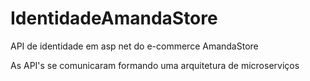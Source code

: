 # IdentidadeAmandaStore
API de identidade em asp net do e-commerce AmandaStore

As API's se comunicaram formando uma arquitetura de microserviços
